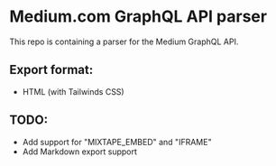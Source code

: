 # Medium.com GraphQL API parser
This repo is containing a parser for the Medium GraphQL API.

## Export format:
 - HTML (with Tailwinds CSS)

## TODO:
 - Add support for "MIXTAPE_EMBED" and "IFRAME"
 - Add Markdown export support
